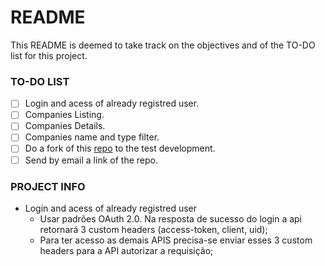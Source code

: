 # README #

This README is deemed to take track on the objectives and of the TO-DO list for this project.

### TO-DO LIST ###

* [ ] Login and acess of already registred user.
* [ ] Companies Listing.
* [ ] Companies Details.
* [ ] Companies name and type filter.
* [ ] Do a fork of this [repo](https://bitbucket.org/ioasys/empresas-web/src/master/) to the test development.
* [ ] Send by email a link of the repo.

### PROJECT INFO ###

* Login and acess of already registred user
	* Usar padrões OAuth 2.0. Na resposta de sucesso do login a api retornará 3 custom headers (access-token, client, uid);
	* Para ter acesso as demais APIS precisa-se enviar esses 3 custom headers para a API autorizar a requisição;
